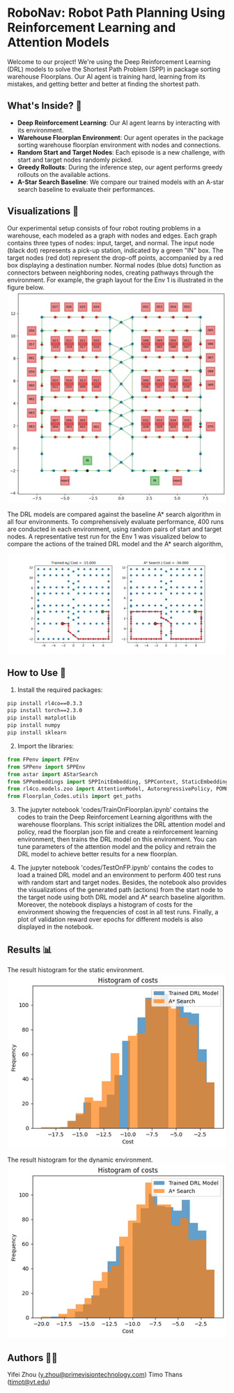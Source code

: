 # RoboNav: Robot Path Planning Using Reinforcement Learning and Attention Models

Welcome to our project! We're using the Deep Reinforcement Learning (DRL) models to solve the Shortest Path Problem (SPP) in package sorting warehouse Floorplans. Our AI agent is training hard, learning from its mistakes, and getting better and better at finding the shortest path. 

## What's Inside? 🎁

- **Deep Reinforcement Learning**: Our AI agent learns by interacting with its environment.
- **Warehouse Floorplan Environment**: Our agent operates in the package sorting warehouse floorplan environment with nodes and connections.
- **Random Start and Target Nodes**: Each episode is a new challenge, with start and target nodes randomly picked.
- **Greedy Rollouts**: During the inference step, our agent performs greedy rollouts on the available actions.
- **A-Star Search Baseline**: We compare our trained models with an A-star search baseline to evaluate their performances.

## Visualizations 🎨

Our experimental setup consists of four robot routing problems in a warehouse, each modeled as a graph with nodes and edges. Each graph contains three types of nodes: input, target, and normal. The input node (black dot) represents a pick-up station, indicated by a green "IN" box. The target nodes (red dot) represent the drop-off points, accompanied by a red box displaying a destination number. Normal nodes (blue dots) function as connectors between neighboring nodes, creating pathways through the environment. For example, the graph layout for the Env 1 is illustrated in the figure below. 
![alt text](images/ICRA/Env_1.png)

The DRL models are compared against the baseline A* search algorithm in all four environments. To comprehensively evaluate performance, 400 runs are conducted in each environment, using random pairs of start and target nodes. A representative test run for the Env 1 was visualized below to compare the actions of the trained DRL model and the A* search algorithm,

![alt text](images/ICRA/Env_1_Result.png)

## How to Use 🚀

1. Install the required packages:
```bash
pip install rl4co==0.3.3
pip install torch==2.3.0
pip install matplotlib
pip install numpy
pip install sklearn
```

2. Import the libraries:
```python
from FPenv import FPEnv
from SPPenv import SPPEnv
from astar import AStarSearch
from SPPembeddings import SPPInitEmbedding, SPPContext, StaticEmbedding
from rl4co.models.zoo import AttentionModel, AutoregressivePolicy, POMO, POMOPolicy
from Floorplan_Codes.utils import get_paths
```

3. The jupyter notebook 'codes/TrainOnFloorplan.ipynb' contains the codes to train the Deep Reinforcement Learning algorithms with the warehouse floorplans. This script initializes the DRL attention model and policy, read the floorplan json file and create a reinforcement learning environment, then trains the DRL model on this environment. You can tune parameters of the attention model and the policy and retrain the DRL model to achieve better results for a new floorplan.
   
4. The jupyter notebook 'codes/TestOnFP.ipynb' contains the codes to load a trained DRL model and an environment to perform 400 test runs with random start and target nodes. Besides, the notebook also provides the visualizations of the generated path (actions) from the start node to the target node using both DRL model and A* search baseline algorithm. Moreover, the notebook displays a histogram of costs for the environment showing the frequencies of cost in all test runs. Finally, a plot of validation reward over epochs for different models is also displayed in the notebook.

## Results 📊

The result histogram for the static environment.
![alt text](media/plotHistogram.png)

The result histogram for the dynamic environment.
![alt text](media/plotHistDyn.png)

## Authors 🧑‍💻
Yifei Zhou (y.zhou@primevisiontechnology.com)
Timo Thans (timot@vt.edu)
